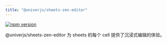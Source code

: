 ```yaml
---
title: "@univerjs/sheets-zen-editor"
---
```


[![npm version](https://img.shields.io/npm/v/@univerjs/sheets-zen-editor)](https://npmjs.org/package/@univerjs/sheets-zen-editor)

@univerjs/sheets-zen-editor 为 sheets 的每个 cell 提供了沉浸式编辑的体验。
